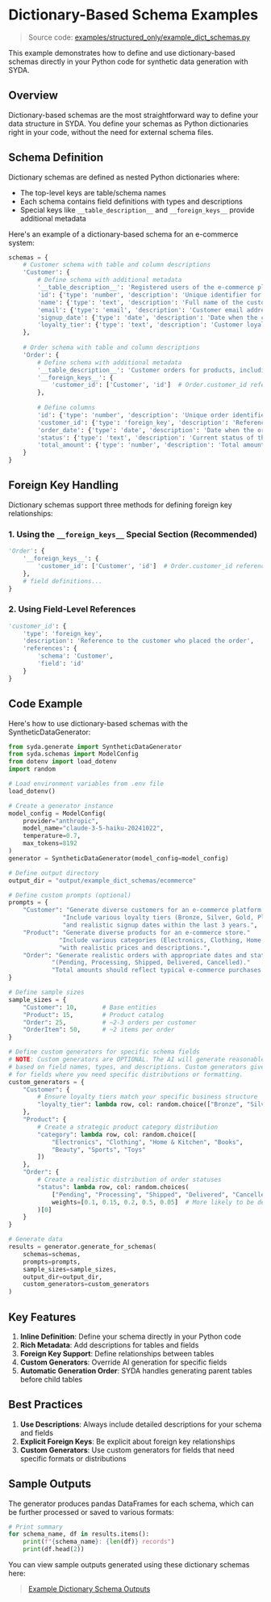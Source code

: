 # Dictionary-Based Schema Examples

> Source code: [examples/structured_only/example_dict_schemas.py](https://github.com/syda-ai/syda/blob/main/examples/structured_only/example_dict_schemas.py)

This example demonstrates how to define and use dictionary-based schemas directly in your Python code for synthetic data generation with SYDA.

## Overview

Dictionary-based schemas are the most straightforward way to define your data structure in SYDA. You define your schemas as Python dictionaries right in your code, without the need for external schema files.

## Schema Definition

Dictionary schemas are defined as nested Python dictionaries where:
- The top-level keys are table/schema names
- Each schema contains field definitions with types and descriptions
- Special keys like `__table_description__` and `__foreign_keys__` provide additional metadata

Here's an example of a dictionary-based schema for an e-commerce system:

```python
schemas = {
    # Customer schema with table and column descriptions
    'Customer': {
        # Define schema with additional metadata
        '__table_description__': 'Registered users of the e-commerce platform who can place orders',
        'id': {'type': 'number', 'description': 'Unique identifier for the customer'},
        'name': {'type': 'text', 'description': 'Full name of the customer'},
        'email': {'type': 'email', 'description': 'Customer email address used for communication'},
        'signup_date': {'type': 'date', 'description': 'Date when the customer registered'},
        'loyalty_tier': {'type': 'text', 'description': 'Customer loyalty program level (Bronze, Silver, Gold, Platinum)'}
    },
    
    # Order schema with table and column descriptions
    'Order': {
        # Define schema with additional metadata
        '__table_description__': 'Customer orders for products, including order status and total amount',
        '__foreign_keys__': {
            'customer_id': ['Customer', 'id']  # Order.customer_id references Customer.id
        },
        
        # Define columns
        'id': {'type': 'number', 'description': 'Unique order identifier', 'primary_key': True},
        'customer_id': {'type': 'foreign_key', 'description': 'Reference to the customer who placed the order'},
        'order_date': {'type': 'date', 'description': 'Date when the order was placed'},
        'status': {'type': 'text', 'description': 'Current status of the order'},
        'total_amount': {'type': 'number', 'description': 'Total amount of the order in USD'}
    }
}
```

## Foreign Key Handling

Dictionary schemas support three methods for defining foreign key relationships:

### 1. Using the `__foreign_keys__` Special Section (Recommended)

```python
'Order': {
    '__foreign_keys__': {
        'customer_id': ['Customer', 'id']  # Order.customer_id references Customer.id
    },
    # field definitions...
}
```

### 2. Using Field-Level References

```python
'customer_id': {
    'type': 'foreign_key',
    'description': 'Reference to the customer who placed the order',
    'references': {
        'schema': 'Customer', 
        'field': 'id'
    }
}
```

## Code Example

Here's how to use dictionary-based schemas with the SyntheticDataGenerator:

```python
from syda.generate import SyntheticDataGenerator
from syda.schemas import ModelConfig
from dotenv import load_dotenv
import random

# Load environment variables from .env file
load_dotenv()

# Create a generator instance
model_config = ModelConfig(
    provider="anthropic",
    model_name="claude-3-5-haiku-20241022",
    temperature=0.7,
    max_tokens=8192
)
generator = SyntheticDataGenerator(model_config=model_config)

# Define output directory
output_dir = "output/example_dict_schemas/ecommerce"

# Define custom prompts (optional)
prompts = {
    "Customer": "Generate diverse customers for an e-commerce platform."
               "Include various loyalty tiers (Bronze, Silver, Gold, Platinum)"
               "and realistic signup dates within the last 3 years.",
    "Product": "Generate diverse products for an e-commerce store."
              "Include various categories (Electronics, Clothing, Home, Books, etc.)"
              "with realistic prices and descriptions.",
    "Order": "Generate realistic orders with appropriate dates and statuses"
            "(Pending, Processing, Shipped, Delivered, Cancelled)."
            "Total amounts should reflect typical e-commerce purchases."
}

# Define sample sizes
sample_sizes = {
    "Customer": 10,       # Base entities
    "Product": 15,        # Product catalog
    "Order": 25,          # ~2-3 orders per customer
    "OrderItem": 50,      # ~2 items per order
}

# Define custom generators for specific schema fields
# NOTE: Custom generators are OPTIONAL. The AI will generate reasonable values for most fields
# based on field names, types, and descriptions. Custom generators give you precise control 
# for fields where you need specific distributions or formatting.
custom_generators = {
    "Customer": {
        # Ensure loyalty tiers match your specific business structure
        "loyalty_tier": lambda row, col: random.choice(["Bronze", "Silver", "Gold", "Platinum"]),
    },
    "Product": {
        # Create a strategic product category distribution
        "category": lambda row, col: random.choice([
            "Electronics", "Clothing", "Home & Kitchen", "Books", 
            "Beauty", "Sports", "Toys"
        ])
    },
    "Order": {
        # Create a realistic distribution of order statuses
        "status": lambda row, col: random.choices(
            ["Pending", "Processing", "Shipped", "Delivered", "Cancelled"],
            weights=[0.1, 0.15, 0.2, 0.5, 0.05]  # More likely to be delivered
        )[0]
    }
}

# Generate data
results = generator.generate_for_schemas(
    schemas=schemas,
    prompts=prompts,
    sample_sizes=sample_sizes,
    output_dir=output_dir,
    custom_generators=custom_generators
)
```

## Key Features

1. **Inline Definition**: Define your schema directly in your Python code
2. **Rich Metadata**: Add descriptions for tables and fields
3. **Foreign Key Support**: Define relationships between tables
4. **Custom Generators**: Override AI generation for specific fields
5. **Automatic Generation Order**: SYDA handles generating parent tables before child tables

## Best Practices

1. **Use Descriptions**: Always include detailed descriptions for your schema and fields
2. **Explicit Foreign Keys**: Be explicit about foreign key relationships
3. **Custom Generators**: Use custom generators for fields that need specific formats or distributions

## Sample Outputs

The generator produces pandas DataFrames for each schema, which can be further processed or saved to various formats:

```python
# Print summary
for schema_name, df in results.items():
    print(f"{schema_name}: {len(df)} records")
    print(df.head(2))
```

You can view sample outputs generated using these dictionary schemas here:

> [Example Dictionary Schema Outputs](https://github.com/syda-ai/syda/tree/main/examples/structured_only/output/example_dict_schemas/ecommerce)
